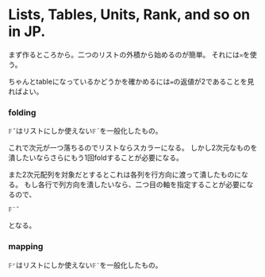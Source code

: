 # Lists, Tables, Units, Rank, and so on in JP.

まず作るところから。二つのリストの外積から始めるのが簡単。
それには`≍`を使う。

ちゃんとtableになっているかどうかを確かめるには`=`の返値が2であることを見ればよい。

### folding

 `𝔽˝`はリストにしか使えない`𝔽´`を一般化したもの。

これで次元が一つ落ちるのでリストならスカラーになる。
しかし2次元なものを潰したいならさらにもう1回foldすることが必要になる。

また2次元配列を対象だとするとこれは各列を行方向に渡って潰したものになる。
もし各行で列方向を潰したいなら、二つ目の軸を指定することが必要になるので、
```
𝔽¨˘
```
となる。

### mapping
  
`𝔽⌜`はリストにしか使えない`𝔽¨`を一般化したもの。
